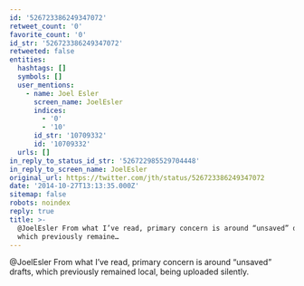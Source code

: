 ```yaml
---
id: '526723386249347072'
retweet_count: '0'
favorite_count: '0'
id_str: '526723386249347072'
retweeted: false
entities:
  hashtags: []
  symbols: []
  user_mentions:
    - name: Joel Esler
      screen_name: JoelEsler
      indices:
        - '0'
        - '10'
      id_str: '10709332'
      id: '10709332'
  urls: []
in_reply_to_status_id_str: '526722985529704448'
in_reply_to_screen_name: JoelEsler
original_url: https://twitter.com/jth/status/526723386249347072
date: '2014-10-27T13:13:35.000Z'
sitemap: false
robots: noindex
reply: true
title: >-
  @JoelEsler From what I’ve read, primary concern is around “unsaved” drafts,
  which previously remaine…
---
```


@JoelEsler From what I’ve read, primary concern is around “unsaved” drafts, which previously remained local, being uploaded silently.
